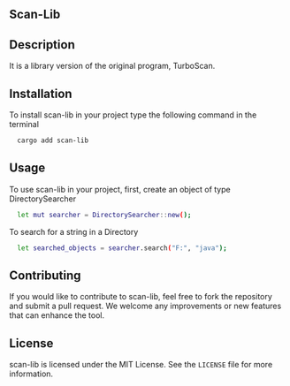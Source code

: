 ## Scan-Lib
## Description
It is a library version of the original program, TurboScan.

## Installation
To install scan-lib in your project type the following command in the terminal
```bash
  cargo add scan-lib
```
## Usage
To use scan-lib in your project, first, create an object of type DirectorySearcher
```bash
  let mut searcher = DirectorySearcher::new();
```

To search for a string in a Directory
```bash
  let searched_objects = searcher.search("F:", "java");
```

## Contributing

If you would like to contribute to scan-lib, feel free to fork the repository and submit a pull request. We welcome any improvements or new features that can enhance the tool.

## License

scan-lib is licensed under the MIT License. See the `LICENSE` file for more information.


